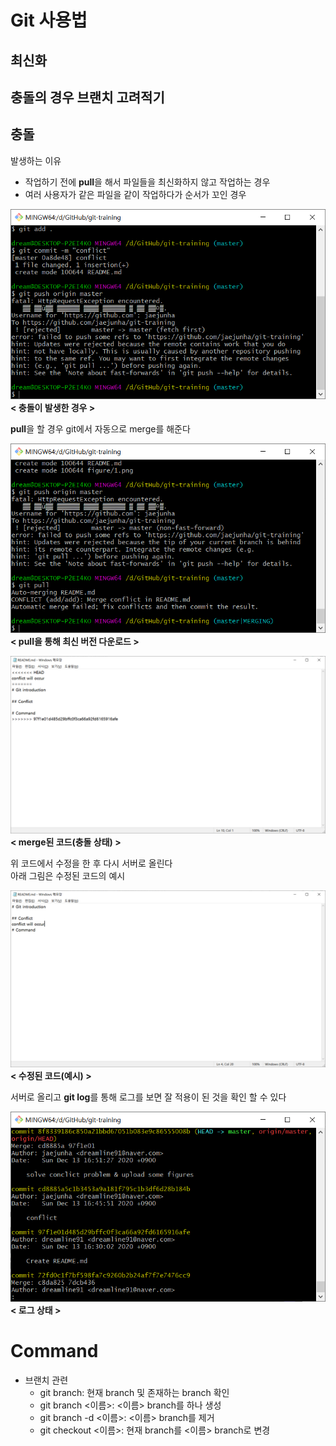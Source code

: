 # Git 사용법
  
## 최신화
## 충돌의 경우 브랜치 고려적기
## 충돌
발생하는 이유
- 작업하기 전에 **pull**을 해서 파일들을 최신화하지 않고 작업하는 경우
- 여러 사용자가 같은 파일을 같이 작업하다가 순서가 꼬인 경우
  
![?](./figure/1.png?raw=true)  
**< 충돌이 발생한 경우 >**  
  
**pull**을 할 경우 git에서 자동으로 merge를 해준다  
  
![?](./figure/2.png?raw=true)  
**< pull을 통해 최신 버전 다운로드 >**  
  
![?](./figure/3.png?raw=true)  
**< merge된 코드(충돌 상태) >**  
  
위 코드에서 수정을 한 후 다시 서버로 올린다  
아래 그림은 수정된 코드의 예시  
  
![?](./figure/5.png?raw=true)  
**< 수정된 코드(예시) >**  
  
서버로 올리고 **git log**를 통해 로그를 보면 잘 적용이 된 것을 확인 할 수 있다  
  
![?](./figure/6.png?raw=true)  
**< 로그 상태 >**  
  
# Command
- 브랜치 관련
  - git branch: 현재 branch 및 존재하는 branch 확인
  - git branch <이름>: <이름> branch를 하나 생성
  - git branch -d <이름>: <이름> branch를 제거
  - git checkout <이름>: 현재 branch를 <이름> branch로 변경
